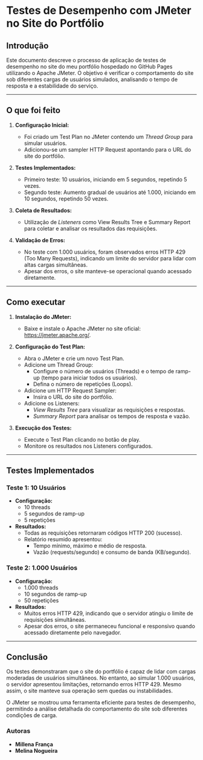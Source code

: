 # Testes de Desempenho com JMeter no Site do Portfólio

## Introdução
Este documento descreve o processo de aplicação de testes de desempenho no site do meu portfólio hospedado no GitHub Pages utilizando o Apache JMeter. O objetivo é verificar o comportamento do site sob diferentes cargas de usuários simulados, analisando o tempo de resposta e a estabilidade do serviço.

---

## O que foi feito
1. **Configuração Inicial:**
   - Foi criado um Test Plan no JMeter contendo um *Thread Group* para simular usuários.
   - Adicionou-se um sampler HTTP Request apontando para o URL do site do portfólio.

2. **Testes Implementados:**
   - Primeiro teste: 10 usuários, iniciando em 5 segundos, repetindo 5 vezes.
   - Segundo teste: Aumento gradual de usuários até 1.000, iniciando em 10 segundos, repetindo 50 vezes.

3. **Coleta de Resultados:**
   - Utilização de *Listeners* como View Results Tree e Summary Report para coletar e analisar os resultados das requisições.

4. **Validação de Erros:**
   - No teste com 1.000 usuários, foram observados erros HTTP 429 (Too Many Requests), indicando um limite do servidor para lidar com altas cargas simultâneas.
   - Apesar dos erros, o site manteve-se operacional quando acessado diretamente.

---

## Como executar
1. **Instalação do JMeter:**
   - Baixe e instale o Apache JMeter no site oficial: https://jmeter.apache.org/.

2. **Configuração do Test Plan:**
   - Abra o JMeter e crie um novo Test Plan.
   - Adicione um Thread Group:
     - Configure o número de usuários (Threads) e o tempo de ramp-up (tempo para iniciar todos os usuários).
     - Defina o número de repetições (Loops).
   - Adicione um HTTP Request Sampler:
     - Insira o URL do site do portfólio.
   - Adicione os Listeners:
     - *View Results Tree* para visualizar as requisições e respostas.
     - *Summary Report* para analisar os tempos de resposta e vazão.

3. **Execução dos Testes:**
   - Execute o Test Plan clicando no botão de play.
   - Monitore os resultados nos Listeners configurados.

---

## Testes Implementados
### Teste 1: 10 Usuários
- **Configuração:**
  - 10 threads
  - 5 segundos de ramp-up
  - 5 repetições
- **Resultados:**
  - Todas as requisições retornaram códigos HTTP 200 (sucesso).
  - Relatório resumido apresentou:
    - Tempo mínimo, máximo e médio de resposta.
    - Vazão (requests/segundo) e consumo de banda (KB/segundo).

### Teste 2: 1.000 Usuários
- **Configuração:**
  - 1.000 threads
  - 10 segundos de ramp-up
  - 50 repetições
- **Resultados:**
  - Muitos erros HTTP 429, indicando que o servidor atingiu o limite de requisições simultâneas.
  - Apesar dos erros, o site permaneceu funcional e responsivo quando acessado diretamente pelo navegador.

---

## Conclusão
Os testes demonstraram que o site do portfólio é capaz de lidar com cargas moderadas de usuários simultâneos. No entanto, ao simular 1.000 usuários, o servidor apresentou limitações, retornando erros HTTP 429. Mesmo assim, o site manteve sua operação sem quedas ou instabilidades.

O JMeter se mostrou uma ferramenta eficiente para testes de desempenho, permitindo a análise detalhada do comportamento do site sob diferentes condições de carga.

### Autoras
- **Millena França**
- **Melina Nogueira**


